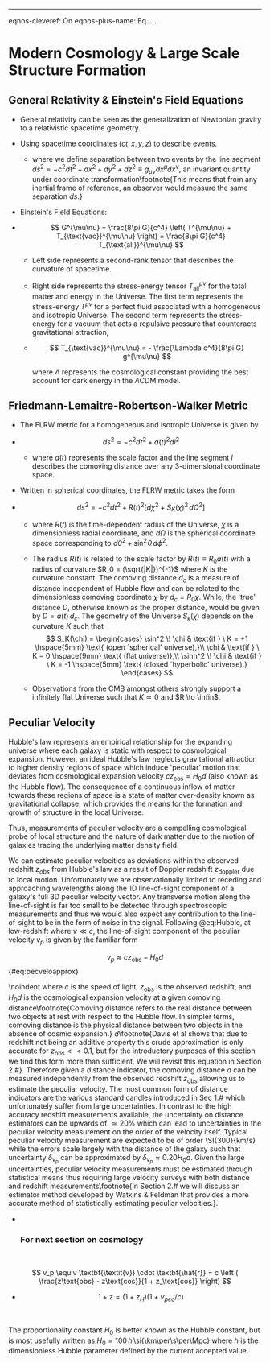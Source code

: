------

eqnos-cleveref: On
eqnos-plus-name: Eq.
...

# Modern Cosmology & Large Scale Structure Formation

## General Relativity & Einstein's Field Equations

- General relativity can be seen as the generalization of Newtonian gravity to a relativistic spacetime geometry.

- Using spacetime coordinates $(ct, x, y, z)$ to describe events.

  - where we define separation between two events by the line segment $ds^2 = -c^2 dt^2 + dx^2 + dy^2 + dz^2 \equiv g_{\mu\nu}dx^\mu dx^\nu$, an invariant quantity under coordinate transformation\footnote{This means that from any inertial frame of reference, an observer would measure the same separation $ds$.}

- Einstein's Field Equations:

- $$
  G^{\mu\nu} = \frac{8\pi G}{c^4} \left( T^{\mu\nu} + T_{\text{vac}}^{\mu\nu} \right) = \frac{8\pi G}{c^4} T_{\text{all}}^{\mu\nu}
  $$

  - Left side represents a second-rank tensor that describes the curvature of spacetime.

  - Right side represents the stress-energy tensor $T_{\text{all}}^{\mu\nu}$ for the total matter and energy in the Universe. The first term represents the stress-energy $T^{\mu\nu}$ for a perfect fluid associated with a homogeneous and isotropic Universe. The second term represents the stress-energy for a vacuum that acts a repulsive pressure that counteracts gravitational attraction,

  - $$
    T_{\text{vac}}^{\mu\nu} = - \frac{\Lambda c^4}{8\pi G} g^{\mu\nu}
    $$

    where $\Lambda$ represents the cosmological constant providing the best account for dark energy in the $\Lambda\text{CDM}$ model.

## Friedmann-Lemaitre-Robertson-Walker Metric 

- The FLRW metric for a homogeneous and isotropic Universe is given by

- $$
  ds^2 = -c^2dt^2 + a(t)^2 dl^2
  $$

  - where $a(t)$ represents the scale factor and the line segment $l$ describes the comoving distance over any 3-dimensional coordinate space.

- Written in spherical coordinates, the FLRW metric takes the form

- $$
  ds^2 = -c^2dt^2 + R(t)^2 \left[  d\chi^2 + S_K(\chi)^2 \,  d\Omega^2   \right]
  $$

  - where $R(t)$ is the time-dependent radius of the Universe, $\chi$ is a dimensionless radial coordinate, and $d\Omega$ is the spherical coordinate space corresponding to $d\theta^2 + \sin^2 \! \theta \, d\phi^2$.

  - The radius $R(t)$ is related to the scale factor by $R(t) \equiv R_0 a(t)$ with a radius of curvature $R_0 = (\sqrt{|K|})^{-1}$ where $K$ is the curvature constant.  The comoving distance $d_c$ is a measure of distance independent of Hubble flow and can be related to the dimensionless comoving coordinate $\chi$ by $d_c = R_0 \chi$. While, the 'true' distance $D$, otherwise known as the proper distance, would be given by $D = a(t) \, d_c$. The geometry of the Universe $S_\kappa(\chi)$ depends on the curvature $K$ such that
    $$
    S_K(\chi) =
    \begin{cases}
    \sin^2 \! \chi & \text{if } \ K = +1 \hspace{5mm} \text{ (open `spherical' universe),}\\
    \chi & \text{if } \ K = 0 \hspace{9mm}  \text{ (flat universe)},\\
    \sinh^2 \! \chi & \text{if } \ K = -1 \hspace{5mm} \text{ (closed `hyperbolic' universe).}
    \end{cases}
    $$

  - Observations from the CMB amongst others strongly support a infinitely flat Universe such that $K \simeq 0$ and $R \to \infin$.

## Peculiar Velocity

Hubble's law represents an empirical relationship for the expanding universe where each galaxy is static with respect to cosmological expansion. However, an ideal Hubble's law neglects gravitational attraction to higher density regions of space which induce 'peculiar' motion that deviates from cosmological expansion velocity $c z_\text{cos} = H_0d$ (also known as the Hubble flow). The consequence of a continuous inflow of matter towards these regions of space is a state of matter over-density known as gravitational collapse, which provides the means for the formation and growth of structure in the local Universe. 

Thus, measurements of peculiar velocity are a compelling cosmological probe of local structure and the nature of dark matter due to the motion of galaxies tracing the underlying matter density field.



We can estimate peculiar velocities as deviations within the observed redshift $z_{obs}$ from Hubble's law as a result of Doppler redshift $z_\text{doppler}$ due to local motion. Unfortunately we are observationally limited to receding and approaching wavelengths along the 1D line-of-sight component of a galaxy's full 3D peculiar velocity vector. Any transverse motion along the line-of-sight is far too small to be detected through spectroscopic measurements and thus we would also expect any contribution to the line-of-sight to be in the form of noise in the signal. Following @eq:Hubble, at low-redshift where $v \ll c$, the line-of-sight component of the peculiar velocity $v_p$ is given by the familiar form

$$v_p \approx cz_\text{obs} - H_0d$$ {#eq:pecveloapprox}

\noindent where $c$ is the speed of light, $z_\text{obs}$ is the observed redshift, and $H_0d$ is the cosmological expansion velocity at a given comoving distance\footnote{Comoving distance refers to the real distance between two objects at rest with respect to the Hubble flow. In simpler terms, comoving distance is the physical distance between two objects in the absence of cosmic expansion.} $d$\footnote{Davis et al shows that due to redshift not being an additive property this crude approximation is only accurate for $z_\text{obs} << 0.1$, but for the introductory purposes of this section we find this form more than sufficient. We will revisit this equation in Section 2.#}. Therefore given a distance indicator, the comoving distance $d$ can be measured independently from the observed redshift $z_\text{obs}$ allowing us to estimate the peculiar velocity. The most common form of distance indicators are the various standard candles introduced in Sec 1.# which unfortunately suffer from large uncertainties. In contrast to the high accuracy redshift measurements available, the uncertainty on distance estimators can be upwards of $\simeq 20\%$ which can lead to uncertainties in the peculiar velocity measurement on the order of the velocity itself. Typical peculiar velocity measurement are expected to be of order \SI{300}{km/s} while the errors scale largely with the distance of the galaxy such that uncertainty $\delta_{v_p}$ can be approximated by $\delta_{v_p} \approx 0.20 H_0 d$. Given the large uncertainties, peculiar velocity measurements must be estimated through statistical means thus requiring large velocity surveys with both distance and redshift measurements\footnote{In Section 2.# we will discuss an estimator method developed by Watkins & Feldman that provides a more accurate method of statistically estimating peculiar velocities.}.



- ​

  ### For next section on cosmology

  ​


$$
v_p \equiv \textbf{\textit{v}} \cdot \textbf{\hat{r}} = c \left ( \frac{z\text{obs} - z\text{cos}}{1 + z_\text{cos}}  \right)
$$

- $$
  1 + z = (1 + z_H)(1 + v_{pec}/c)
  $$

  ​

The proportionality constant $H_0$ is better known as the Hubble constant, but is most usefully written as $H_0= 100\, h\,$\si{\km\per\s\per\Mpc} where $h$ is the dimensionless Hubble parameter defined by the current accepted value.



